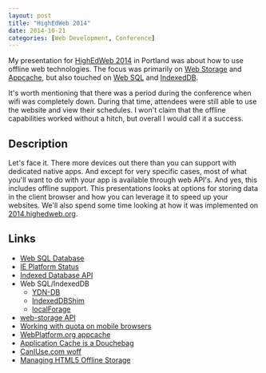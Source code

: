 ```yaml
---
layout: post
title: "HighEdWeb 2014"
date: 2014-10-21
categories: [Web Development, Conference]
---
```

My presentation for [HighEdWeb 2014](http://2014.highedweb.org/) in Portland was about how to use offline web technologies. The focus was primarily on [Web Storage](http://docs.webplatform.org/wiki/apis/web-storage) and [Appcache](https://docs.webplatform.org/wiki/apis/appcache), but also touched on [Web SQL](http://www.w3.org/TR/webdatabase/) and [IndexedDB](http://www.w3.org/TR/IndexedDB/).
<!-- more -->

It's worth mentioning that there was a period during the conference when wifi was completely down. During that time, attendees were still able to use the website and view their schedules. I won't claim that the offline capabilities worked without a hitch, but overall I would call it a success.

## Description

Let's face it. There more devices out there than you can support with dedicated native apps. And except for very specific cases, most of what you'll want to do with your app is available through web API's. And yes, this includes offline support. This presentations looks at options for storing data in the client browser and how you can leverage it to speed up your websites. We'll also spend some time looking at how it was implemented on [2014.highedweb.org](http://2014.highedweb.org/).

## Links

- [Web SQL Database](http://www.w3.org/TR/webdatabase/)
- [IE Platform Status](http://status.modern.ie)
- [Indexed Database API](http://docs.webplatform.org/wiki/apis/indexedDB)
- Web SQL/IndexedDB
  - [YDN-DB](http://git.yathit.com/ydn-db/wiki/Home)
  - [IndexedDBShim](http://github.com/axemclion/IndexedDBShim)
  - [localForage](http://github.com/mozilla/localForage)
- [web-storage API](http://docs.webplatform.org/wiki/apis/web-storage)
- [Working with quota on mobile browsers](http://www.html5rocks.com/en/tutorials/offline/quota-research/)
- [WebPlatform.org appcache](http://docs.webplatform.org/wiki/apis/appcache)
- [Application Cache is a Douchebag](http://alistapart.com/article/application-cache-is-a-douchebag)
- [CanIUse.com woff](http://caniuse.com/#feat=woff)
- [Managing HTML5 Offline Storage](https://developers.google.com/chrome/whitepapers/storage)

<script async class="speakerdeck-embed" data-id="a42816103ba301324b650ed537686a9d" data-ratio="1.6" src="//speakerdeck.com/assets/embed.js"></script>